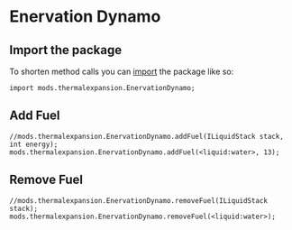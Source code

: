 # Enervation Dynamo

## Import the package
To shorten method calls you can [import](/AdvancedFunctions/Import/) the package like so:  
```
import mods.thermalexpansion.EnervationDynamo;
```


## Add Fuel

```
//mods.thermalexpansion.EnervationDynamo.addFuel(ILiquidStack stack, int energy);
mods.thermalexpansion.EnervationDynamo.addFuel(<liquid:water>, 13);
```

## Remove Fuel

```
//mods.thermalexpansion.EnervationDynamo.removeFuel(ILiquidStack stack);
mods.thermalexpansion.EnervationDynamo.removeFuel(<liquid:water>);
```